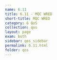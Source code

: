 ```yaml
---
name: 6.11
title: 6.11 - MQC WRED
short-title: MQC WRED
category: 6 QoS
collection: qos
layout: page
exam: both
sidebar: qos_sidebar
permalink: 6.11.html
folder: qos
---
```


